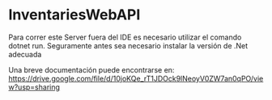 # InventariesWebAPI
Para correr este Server fuera del IDE es necesario utilizar el comando dotnet run. Seguramente antes sea necesario instalar la versión de .Net adecuada

Una breve documentación puede encontrarse en: https://drive.google.com/file/d/10joKQe_rT1JDOck9lNeoyV0ZW7an0qPO/view?usp=sharing
